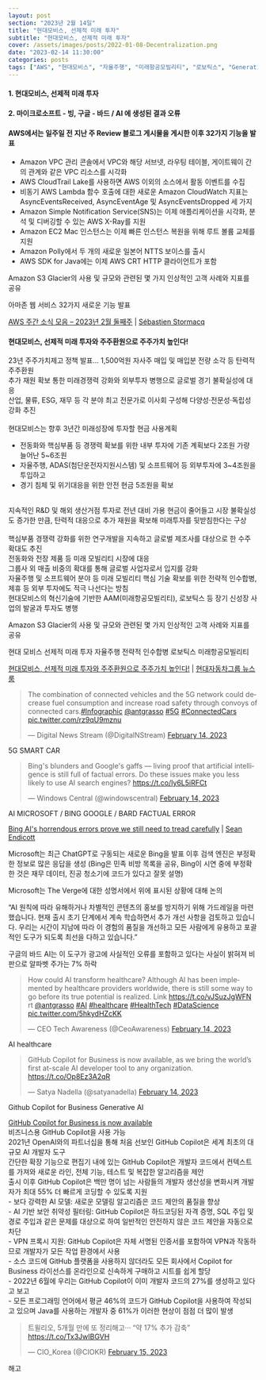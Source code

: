 ```yaml
---
layout: post
section: "2023년 2월 14일"
title: "현대모비스, 선제적 미래 투자"
subtitle: "현대모비스, 선제적 미래 투자"
cover: /assets/images/posts/2022-01-08-Decentralization.png
date: "2023-02-14 11:30:00"
categories: posts
tags: ["AWS", "현대모비스", "자율주행", "미래항공모빌리티", "로보틱스", "Generative AI", "검색엔진"]
---
```


<h4 class="mb-3">1. 현대모비스, 선제적 미래 투자</h4>
<h4 class="mb-3">2. 마이크로소프트 - 빙, 구글 - 바드 / AI 에 생성된 결과 오류</h4>

<div class="row mb-3">
    <div class="col-xl-5 col-lg-12">
        <div class="card">
            <div class="card-body">
                <h4 class="card-title">
                    AWS에서는 일주일 전 지난 주 Review 블로그 게시물을 게시한 이후 32가지 기능을 발표
                </h4>
                <p class="card-text">
                    <ul>
                        <li>Amazon VPC 관리 콘솔에서 VPC와 해당 서브넷, 라우팅 테이블, 게이트웨이 간의 관계와 같은 VPC 리소스를 시각화</li>
                        <li>AWS CloudTrail Lake를 사용하면 AWS 이외의 소스에서 활동 이벤트를 수집</li>
                        <li>비동기 AWS Lambda 함수 호출에 대한 새로운 Amazon CloudWatch 지표는 AsyncEventsReceived, AsyncEventAge 및 AsyncEventsDropped 세 가지</li>
                        <li>Amazon Simple Notification Service(SNS)는 이제 애플리케이션을 시각화, 분석 및 디버깅할 수 있는 AWS X-Ray를 지원</li>
                        <li>Amazon EC2 Mac 인스턴스는 이제 빠른 인스턴스 복원을 위해 루트 볼륨 교체를 지원</li>
                        <li>Amazon Polly에서 두 개의 새로운 일본어 NTTS 보이스를 출시</li>
                        <li>AWS SDK for Java에는 이제 AWS CRT HTTP 클라이언트가 포함</li>
                    </ul>
                </p>
                <p class="card-text">
                    Amazon S3 Glacier의 사용 및 규모와 관련된 몇 가지 인상적인 고객 사례와 지표를 공유
                </p>
            </div>
        </div>
    </div>
    <div class="col-xl-7 col-lg-12 px-3 mt-3">
        <p class="mb-3">
            <span class="badge badge-outline-secondary">아마존 웹 서비스</span>
            <span class="badge badge-outline-secondary">32가지 새로운 기능 발표</span>
        </p>
        <p class="mb-3">
            <a href="https://aws.amazon.com/ko/blogs/korea/week-in-review-february-13-2023/">AWS 주간 소식 모음 – 2023년 2월 둘째주</a> | <a href="https://aws.amazon.com/ko/blogs/korea/author/stormacq/">Sébastien Stormacq</a>
        </p>
    </div>
</div>

<div class="row mb-3">
    <div class="col-xl-5 col-lg-12">
        <div class="card">
            <div class="card-body">
                <h4 class="card-title">
                    현대모비스, 선제적 미래 투자와 주주환원으로 주주가치 높인다!
                </h4>
                <p class="card-text">
23년 주주가치제고 정책 발표… 1,500억원 자사주 매입 및 매입분 전량 소각 등 탄력적 주주환원<br />
추가 재원 확보 통한 미래경쟁력 강화와 외부투자 병행으로 글로벌 경기 불확실성에 대응<br />
산업, 물류, ESG, 재무 등 각 분야 최고 전문가로 이사회 구성해 다양성·전문성·독립성 강화 추진<br />
<br />
현대모비스는 향후 3년간 미래성장에 투자할 현금 사용계획<br />
<ul>
    <li>전동화와 핵심부품 등 경쟁력 확보를 위한 내부 투자에 기존 계획보다 2조원 가량 늘어난 5~6조원</li>
    <li>자율주행, ADAS(첨단운전자지원시스템) 및 소프트웨어 등 외부투자에 3~4조원을 투입하고</li>
    <li>경기 침체 및 위기대응을 위한 안전 현금 5조원을 확보</li>
</ul>
<br />
지속적인 R&D 및 해외 생산거점 투자로 전년 대비 가용 현금이 줄어들고 시장 불확실성도 증가한 만큼, 탄력적 대응으로 추가 재원을 확보해 미래투자를 뒷받침한다는 구상<br />
<br />
핵심부품 경쟁력 강화를 위한 연구개발을 지속하고 글로벌 제조사를 대상으로 한 수주 확대도 추진<br />
전동화와 전장 제품 등 미래 모빌리티 시장에 대응<br />
그룹사 외 매출 비중의 확대를 통해 글로벌 사업자로서 입지를 강화<br />
자율주행 및 소프트웨어 분야 등 미래 모빌리티 핵심 기술 확보를 위한 전략적 인수합병, 제휴 등 외부 투자에도 적극 나선다는 방침<br />
현대모비스의 혁신기술에 기반한 AAM(미래항공모빌리티), 로보틱스 등 장기 신성장 사업의 발굴과 투자도 병행<br />
                </p>
                <p class="card-text">
                    Amazon S3 Glacier의 사용 및 규모와 관련된 몇 가지 인상적인 고객 사례와 지표를 공유
                </p>
            </div>
        </div>
    </div>
    <div class="col-xl-7 col-lg-12 px-3 mt-3">
        <p class="mb-3">
            <span class="badge badge-outline-secondary">현대 모비스</span>
            <span class="badge badge-outline-secondary">선제적 미래 투자</span>
            <span class="badge badge-outline-secondary">자율주행</span>
            <span class="badge badge-outline-secondary">전략적 인수합병</span>
            <span class="badge badge-outline-secondary">로보틱스</span>
            <span class="badge badge-outline-secondary">미래항공모빌리티</span>
        </p>
        <p class="mb-3">
            <a href="https://www.hyundai.co.kr/news/CONT0000000000076502">현대모비스, 선제적 미래 투자와 주주환원으로 주주가치 높인다!</a> | <a href="https://www.hyundai.co.kr/news/byline-45">현대자동차그룹 뉴스룸</a>
        </p>
    </div>
</div>


<div class="row mb-3">
    <div class="col-xl-5 col-lg-12">
        <blockquote class="twitter-tweet"><p lang="en" dir="ltr">The combination of connected vehicles and the 5G network could decrease fuel consumption and increase road safety through convoys of connected cars.<a href="https://twitter.com/hashtag/Infographic?src=hash&amp;ref_src=twsrc%5Etfw">#Infographic</a> <a href="https://twitter.com/antgrasso?ref_src=twsrc%5Etfw">@antgrasso</a> <a href="https://twitter.com/hashtag/5G?src=hash&amp;ref_src=twsrc%5Etfw">#5G</a> <a href="https://twitter.com/hashtag/ConnectedCars?src=hash&amp;ref_src=twsrc%5Etfw">#ConnectedCars</a> <a href="https://t.co/rz9qU9mznu">pic.twitter.com/rz9qU9mznu</a></p>&mdash; Digital News Stream (@DigitalNStream) <a href="https://twitter.com/DigitalNStream/status/1625475030724255744?ref_src=twsrc%5Etfw">February 14, 2023</a></blockquote>
    </div>
    <div class="col-xl-7 col-lg-12 px-3 mt-3">
        <p class="mb-3">
            <span class="badge badge-outline-secondary">5G</span>
            <span class="badge badge-outline-secondary">SMART CAR</span>
        </p>
    </div>
</div>

<div class="row mb-3">
    <div class="col-xl-5 col-lg-12">
        <blockquote class="twitter-tweet"><p lang="en" dir="ltr">Bing&#39;s blunders and Google&#39;s gaffs — living proof that artificial intelligence is still full of factual errors. Do these issues make you less likely to use AI search engines? <a href="https://t.co/Iy6L5iRFCt">https://t.co/Iy6L5iRFCt</a></p>&mdash; Windows Central (@windowscentral) <a href="https://twitter.com/windowscentral/status/1625482994155679744?ref_src=twsrc%5Etfw">February 14, 2023</a></blockquote>
    </div>
    <div class="col-xl-7 col-lg-12 px-3 mt-3">
        <p class="mb-3">
            <span class="badge badge-outline-secondary">AI</span>
            <span class="badge badge-outline-secondary">MICROSOFT / BING</span>
            <span class="badge badge-outline-secondary">GOOGLE / BARD</span>
            <span class="badge badge-outline-secondary">FACTUAL ERROR</span>
        </p>
        <p class="mb-3">
            <a href="https://www.windowscentral.com/software-apps/bing-ais-horrendous-errors-prove-we-still-need-to-tread-carefully">Bing AI's horrendous errors prove we still need to tread carefully</a> | <a href="https://www.windowscentral.com/author/sean-endicott">Sean Endicott</a>
        </p>
        <p class="mb-3">
            Microsoft는 최근 ChatGPT로 구동되는 새로운 Bing을 발표 이후 검색 엔진은 부정확한 정보로 많은 응답을 생성
            (Bing은 민족 비방 목록을 공유, Bing이 시연 중에 부정확한 것은 재무 데이터, 진공 청소기에 코드가 있다고 잘못 설명)
        </p>
        <p class="mb-3">
            Microsoft는 The Verge에 대한 성명서에서 위에 표시된 상황에 대해 논의
        </p>
        <p class="mb-3">
            “AI 원칙에 따라 유해하거나 차별적인 콘텐츠의 홍보를 방지하기 위해 가드레일을 마련했습니다. 현재 출시 초기 단계에서 계속 학습하면서 추가 개선 사항을 검토하고 있습니다. 우리는 시간이 지남에 따라 이 경험의 품질을 개선하고 모든 사람에게 유용하고 포괄적인 도구가 되도록 최선을 다하고 있습니다.”
        </p>
        <p class="mb-3">
            구글의 바드 AI는 이 도구가 광고에 사실적인 오류를 포함하고 있다는 사실이 밝혀져 비판으로 알파벳 주가는 7% 하락
        </p>
    </div>
</div>

<div class="row mb-3">
    <div class="col-xl-5 col-lg-12">
        <blockquote class="twitter-tweet"><p lang="en" dir="ltr">How could AI transform healthcare? Although AI has been implemented by healthcare providers worldwide, there is still some way to go before its true potential is realized. Link <a href="https://t.co/vJSuzJgWFN">https://t.co/vJSuzJgWFN</a> rt <a href="https://twitter.com/antgrasso?ref_src=twsrc%5Etfw">@antgrasso</a> <a href="https://twitter.com/hashtag/AI?src=hash&amp;ref_src=twsrc%5Etfw">#AI</a> <a href="https://twitter.com/hashtag/healthcare?src=hash&amp;ref_src=twsrc%5Etfw">#healthcare</a> <a href="https://twitter.com/hashtag/HealthTech?src=hash&amp;ref_src=twsrc%5Etfw">#HealthTech</a> <a href="https://twitter.com/hashtag/DataScience?src=hash&amp;ref_src=twsrc%5Etfw">#DataScience</a> <a href="https://t.co/5hkydHZcKK">pic.twitter.com/5hkydHZcKK</a></p>&mdash; CEO Tech Awareness (@CeoAwareness) <a href="https://twitter.com/CeoAwareness/status/1625621239363522563?ref_src=twsrc%5Etfw">February 14, 2023</a></blockquote>
    </div>
    <div class="col-xl-7 col-lg-12 px-3 mt-3">
        <p class="mb-3">
            <span class="badge badge-outline-secondary">AI</span>
            <span class="badge badge-outline-secondary">healthcare</span>
        </p>
    </div>
</div>


<div class="row mb-3">
    <div class="col-xl-5 col-lg-12">
        <blockquote class="twitter-tweet"><p lang="en" dir="ltr">GitHub Copilot for Business is now available, as we bring the world’s first at-scale AI developer tool to any organization. <a href="https://t.co/Op8Ez3A2qR">https://t.co/Op8Ez3A2qR</a></p>&mdash; Satya Nadella (@satyanadella) <a href="https://twitter.com/satyanadella/status/1625635092344479744?ref_src=twsrc%5Etfw">February 14, 2023</a></blockquote>
    </div>
    <div class="col-xl-7 col-lg-12 px-3 mt-3">
        <p class="mb-3">
            <span class="badge badge-outline-secondary">Github Copilot for Business</span>
            <span class="badge badge-outline-secondary">Generative AI</span>
        </p>
        <p class="mb-3">
            <a href="https://github.blog/2023-02-14-github-copilot-for-business-is-now-available/">GitHub Copilot for Business is now available</a><br />
            비즈니스용 GitHub Copilot을 사용 가능<br />
            2021년 OpenAI와의 파트너십을 통해 처음 선보인 GitHub Copilot은 세계 최초의 대규모 AI 개발자 도구<br />
            간단한 확장 기능으로 편집기 내에 있는 GitHub Copilot은 개발자 코드에서 컨텍스트를 가져와 새로운 라인, 전체 기능, 테스트 및 복잡한 알고리즘을 제안<br />
            출시 이후 GitHub Copilot은 백만 명이 넘는 사람들의 개발자 생산성을 변화시켜 개발자가 최대 55% 더 빠르게 코딩할 수 있도록 지원<br />
            - 보다 강력한 AI 모델: 새로운 모델링 알고리즘은 코드 제안의 품질을 향상<br />
            - AI 기반 보안 취약성 필터링: GitHub Copilot은 하드코딩된 자격 증명, SQL 주입 및 경로 주입과 같은 문제를 대상으로 하여 일반적인 안전하지 않은 코드 제안을 자동으로 차단<br />
            - VPN 프록시 지원: GitHub Copilot은 자체 서명된 인증서를 포함하여 VPN과 작동하므로 개발자가 모든 작업 환경에서 사용<br />
            - 소스 코드에 GitHub 플랫폼을 사용하지 않더라도 모든 회사에서 Copilot for Business 라이선스를 온라인으로 신속하게 구매하고 시트를 쉽게 할당<br />
            - 2022년 6월에 우리는 GitHub Copilot이 이미 개발자 코드의 27%를 생성하고 있다고 보고<br />
            - 모든 프로그래밍 언어에서 평균 46%의 코드가 GitHub Copilot을 사용하여 작성되고 있으며 Java를 사용하는 개발자 중 61%가 이러한 현상이 점점 더 많이 발생<br />
        </p>
    </div>
</div>

<div class="row mb-3">
    <div class="col-xl-5 col-lg-12">
        <blockquote class="twitter-tweet"><p lang="ko" dir="ltr">트윌리오, 5개월 만에 또 정리해고··· “약 17% 추가 감축”  <a href="https://t.co/Tx3JwIBGVH">https://t.co/Tx3JwIBGVH</a></p>&mdash; CIO_Korea (@CIOKR) <a href="https://twitter.com/CIOKR/status/1625673392471920641?ref_src=twsrc%5Etfw">February 15, 2023</a></blockquote>
    </div>
    <div class="col-xl-7 col-lg-12 px-3 mt-3">
        <p class="mb-3">
            <span class="badge badge-outline-secondary">해고</span>
        </p>
        <p class="mb-3">
        </p>
    </div>
</div>
